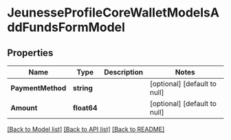 # JeunesseProfileCoreWalletModelsAddFundsFormModel

## Properties
Name | Type | Description | Notes
------------ | ------------- | ------------- | -------------
**PaymentMethod** | **string** |  | [optional] [default to null]
**Amount** | **float64** |  | [optional] [default to null]

[[Back to Model list]](../README.md#documentation-for-models) [[Back to API list]](../README.md#documentation-for-api-endpoints) [[Back to README]](../README.md)


